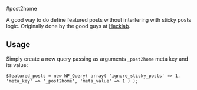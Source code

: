 #post2home


A good way to do define featured posts without interfering with sticky posts logic. Originally done by the good guys at [Hacklab](http://hacklab.com.br).

## Usage
Simply create a new query passing as arguments `_post2home` meta key and its value:

`$featured_posts = new WP_Query( array( 'ignore_sticky_posts' => 1, 'meta_key' => '_post2home', 'meta_value' => 1 ) );`

